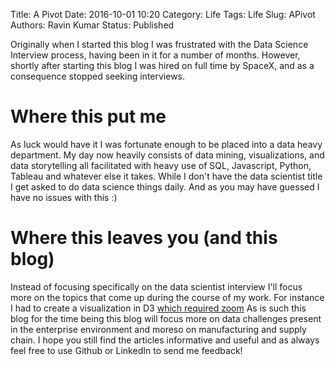 Title: A Pivot
Date: 2016-10-01 10:20
Category: Life
Tags: Life
Slug: APivot
Authors: Ravin Kumar
Status: Published

Originally when I started this blog I was frustrated with the Data Science
Interview process, having been in it for a number of months. However,
shortly after starting this blog I was hired on full time by SpaceX, and
as a consequence stopped seeking interviews. 

# Where this put me
As luck would have it I was fortunate enough to be  placed into a data heavy department.
My day now heavily consists of data mining, visualizations, and data storytelling
all facilitated with heavy use of SQL, Javascript, Python, Tableau and whatever
else it takes. While I don't have the data scientist title I get asked to do
data science things daily. And as you may have guessed I have no issues with this :)

# Where this leaves you (and this blog)
Instead of focusing specifically on the data scientist interview I'll focus more
on the topics that come up during the course of my work. For instance
I had to create a visualization in D3 [which required zoom]({filename}ImplementingD3Zoom.md)
As is such this blog for the time being this blog will focus more on data 
challenges present in the enterprise environment and moreso on manufacturing and
supply chain. I hope you still find the articles informative and useful
and as always feel free to use Github or LinkedIn to send me feedback!
